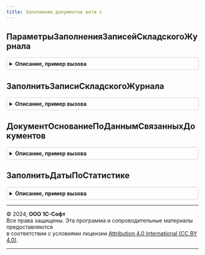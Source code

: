 ```yaml
---
title: Заполнение документов вети с
---
```



## ПараметрыЗаполненияЗаписейСкладскогоЖурнала
<details style="margin: 1em 0; padding: 0.5em; border: 1px solid #ccc; border-radius: 6px;">

<summary style="font-weight: bold; cursor: pointer;">Описание, пример вызова</summary>

```bsl

// Формирует параметры, которые используются в функции ЗаполнитьЗаписиСкладскогоЖурнала.
//
// Возвращаемое значение:
//  Структура - Параметры заполнения записей складского журнала:
// * ИмяПоляИдентификаторСтроки - Строка - путь к полю ключа строки
// * ИмяПоляКоличество          - Строка - путь к полю Количество в строке
// * ИмяПоляКоличествоВЕТИС     - Строка - путь к полю Количество ВетИС в строке
// * ЭтоИнвентаризация          - Булево - флаг инвентаризации (особая механика отрицательного количества)
// * ПодбиратьЗаписиСИстекшимСрокомГодности - Булево - возможность указания просроченных записей журнала
Функция ПараметрыЗаполненияЗаписейСкладскогоЖурнала() Экспорт
```

Пример вызова
```bsl
Результат = ЗаполнениеДокументовВЕТИС.ПараметрыЗаполненияЗаписейСкладскогоЖурнала() 
```
</details>

## ЗаполнитьЗаписиСкладскогоЖурнала
<details style="margin: 1em 0; padding: 0.5em; border: 1px solid #ccc; border-radius: 6px;">

<summary style="font-weight: bold; cursor: pointer;">Описание, пример вызова</summary>

```bsl

//  Структура - Содержит свойства:
//  * СообщениеПользователю  - Содержит сообщение о результатах заполнения.
//  * ИзмененныеСтроки  - Массив, в которых не удалось заполнить реквизит.
//

// Заполняет реквизит ЗаписьСкладскогоЖурнала в табличной части документа на основании остатков продукции.
//
// Параметры:
//  Товары               - ТабличнаяЧасть, ДанныеФормыКоллекция        - Табличная часть документа.
//  ХозяйствующийСубъект - СправочникСсылка.ХозяйствующиеСубъектыВЕТИС - Хозяйствующий субъект.
//  Предприятие          - СправочникСсылка.ПредприятияВЕТИС           - Предприятие.
//  СписокСтрок          - Массив Из ДанныеФормыЭлементКоллекции, Неопределено - Строки, в которых надо заполнить реквизиты.
//  ПараметрыЗаполнения  - См. ПараметрыЗаполненияЗаписейСкладскогоЖурнала
//
// Возвращаемое значение:
//  Структура - результат заполнения:
// * ВсегоСтрок - Число - обработано строк
// * ЗаполненоСтрок - Число - строк с заполненными записями
// * ПроблемныхСтрок - Число - строк с незаполненными записями
// * ИзмененныеСтроки - Массив Из ДанныеФормыЭлементКоллекции - измененные строки
// * НоменклатураНеЗаполнена - Число - строк с незаполненной номенклатурой
// * КоличествоНеЗаполнено - Число - строк с незаполненной продукцией ВетИС
// * СообщениеПользователю - Произвольный, Неопределено - описание выполненной обработки
Функция ЗаполнитьЗаписиСкладскогоЖурнала(Товары, ХозяйствующийСубъект, Предприятие, СписокСтрок, ПараметрыЗаполнения) Экспорт
```

Пример вызова
```bsl
Результат = ЗаполнениеДокументовВЕТИС.ЗаполнитьЗаписиСкладскогоЖурнала(Товары, ХозяйствующийСубъект, Предприятие, СписокСтрок, ПараметрыЗаполнения) 
```
</details>

## ДокументОснованиеПоДаннымСвязанныхДокументов
<details style="margin: 1em 0; padding: 0.5em; border: 1px solid #ccc; border-radius: 6px;">

<summary style="font-weight: bold; cursor: pointer;">Описание, пример вызова</summary>

```bsl

// Определеяет предполагаемый документ-основание, на основании данных по связанным документам.
//	Сопоставляет данные из ТЗ "СвязанныеДокументы" и ВТ "ДокументыИнформационнойБазы" (см.  ИнтеграцияВЕТИСПереопределяемый.ЗаполнитьВременнуюТаблицуСвязанныхДокументовИнформационнойБазы)
//	по номеру и дате, после чего возвращает первый найденный документ информационной базы, упорядочивая их по полю "ПоказательУпорядочивания"  ВТ "ДокументыИнформационнойБазы"
//	Параметры:
//		СвязанныеДокументы - ТаблицаЗначений - таблица с колонками:
//			* ТипДокумента - ПеречислениеСсылка.ТипыДокументовВЕТИС - тип документа ВЕТИС, служит для определения типа связи с документами ИБ;
//			* Дата - Дата - дата входящего документа, по которой будут сопоставляться данные документов ИБ и данные связанных документов;
//			* Номер - Строка - номер входящего документа, по которому будут сопоставляться данные документов ИБ и данные связанных документов;
//	Возвращаемое значение:
//		ДокументСсылка, Неопределено - возвращает значение неопределено, если по номеру и дате не найдено ни одного документа ИБ, в противном случае - ссылка на найденный документ.
//
Функция ДокументОснованиеПоДаннымСвязанныхДокументов(СвязанныеДокументы) Экспорт
```

Пример вызова
```bsl
Результат = ЗаполнениеДокументовВЕТИС.ДокументОснованиеПоДаннымСвязанныхДокументов(СвязанныеДокументы) 
```
</details>

## ЗаполнитьДатыПоСтатистике
<details style="margin: 1em 0; padding: 0.5em; border: 1px solid #ccc; border-radius: 6px;">

<summary style="font-weight: bold; cursor: pointer;">Описание, пример вызова</summary>

```bsl

// Заполняет один из реквизитов (дату прозводства/срок годности) по другому по полученной статистике
//   * Не изменяет заполненные значения
//   * Срок годности с точностью до часа (скоропорт) устанавливается только по аналогично заполненной второй точности
//
// Параметры:
//   РеквизитыСтрокиТовары - Структура    - реквизиты строки для заполнения статистически взаимозависимых полей
//   Статистика            - См. ЗаполнениеОбъектовПоСтатистикеВЕТИС.СрокГодностиПоПродукции
//
Процедура ЗаполнитьДатыПоСтатистике(РеквизитыСтрокиТовары, Статистика) Экспорт
```

Пример вызова
```bsl
ЗаполнениеДокументовВЕТИС.ЗаполнитьДатыПоСтатистике(РеквизитыСтрокиТовары, Статистика) 
```
</details>

---

© 2024, **ООО 1С-Софт**  
Все права защищены. Эта программа и сопроводительные материалы предоставляются  
в соответствии с условиями лицензии [Attribution 4.0 International (CC BY 4.0)](https://creativecommons.org/licenses/by/4.0/legalcode).

---
